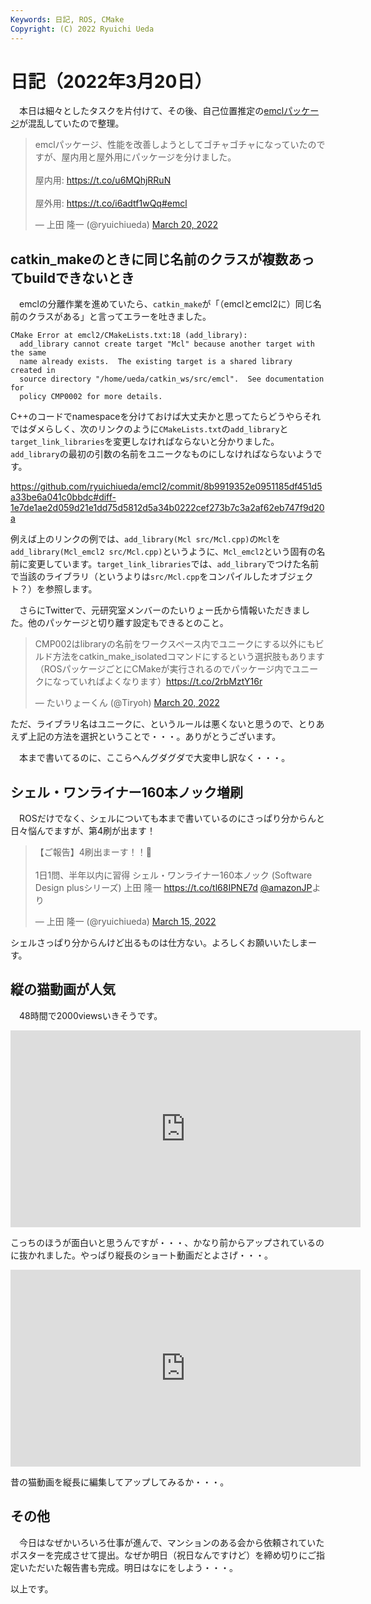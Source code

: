 ```yaml
---
Keywords: 日記, ROS, CMake
Copyright: (C) 2022 Ryuichi Ueda
---
```


# 日記（2022年3月20日）

　本日は細々としたタスクを片付けて、その後、自己位置推定の[emclパッケージ](https://github.com/ryuichiueda/emcl)が混乱していたので整理。

<blockquote class="twitter-tweet" data-partner="tweetdeck"><p lang="ja" dir="ltr">emclパッケージ、性能を改善しようとしてゴチャゴチャになっていたのですが、屋内用と屋外用にパッケージを分けました。<br><br>屋内用: <a href="https://t.co/u6MQhjRRuN">https://t.co/u6MQhjRRuN</a><br><br>屋外用: <a href="https://t.co/i6adtf1wQq">https://t.co/i6adtf1wQq</a><a href="https://twitter.com/hashtag/emcl?src=hash&amp;ref_src=twsrc%5Etfw">#emcl</a></p>&mdash; 上田 隆一 (@ryuichiueda) <a href="https://twitter.com/ryuichiueda/status/1505416920396275716?ref_src=twsrc%5Etfw">March 20, 2022</a></blockquote>
<script async src="https://platform.twitter.com/widgets.js" charset="utf-8"></script>


## catkin_makeのときに同じ名前のクラスが複数あってbuildできないとき

　emclの分離作業を進めていたら、`catkin_make`が「（emclとemcl2に）同じ名前のクラスがある」と言ってエラーを吐きました。

```
CMake Error at emcl2/CMakeLists.txt:18 (add_library):
  add_library cannot create target "Mcl" because another target with the same
  name already exists.  The existing target is a shared library created in
  source directory "/home/ueda/catkin_ws/src/emcl".  See documentation for
  policy CMP0002 for more details.
```

C++のコードでnamespaceを分けておけば大丈夫かと思ってたらどうやらそれではダメらしく、次のリンクのように`CMakeLists.txt`の`add_library`と`target_link_libraries`を変更しなければならないと分かりました。`add_library`の最初の引数の名前をユニークなものにしなければならないようです。

https://github.com/ryuichiueda/emcl2/commit/8b9919352e0951185df451d5a33be6a041c0bbdc#diff-1e7de1ae2d059d21e1dd75d5812d5a34b0222cef273b7c3a2af62eb747f9d20a

例えば上のリンクの例では、`add_library(Mcl src/Mcl.cpp)`の`Mcl`を`add_library(Mcl_emcl2 src/Mcl.cpp)`というように、`Mcl_emcl2`という固有の名前に変更しています。`target_link_libraries`では、`add_library`でつけた名前で当該のライブラリ（というよりは`src/Mcl.cpp`をコンパイルしたオブジェクト？）を参照します。



　さらにTwitterで、元研究室メンバーのたいりょー氏から情報いただきました。他のパッケージと切り離す設定もできるとのこと。

<blockquote class="twitter-tweet" data-conversation="none" data-cards="hidden" data-partner="tweetdeck"><p lang="ja" dir="ltr">CMP002はlibraryの名前をワークスペース内でユニークにする以外にもビルド方法をcatkin_make_isolatedコマンドにするという選択肢もあります（ROSパッケージごとにCMakeが実行されるのでパッケージ内でユニークになっていればよくなります）<a href="https://t.co/2rbMztY16r">https://t.co/2rbMztY16r</a></p>&mdash; たいりょーくん (@Tiryoh) <a href="https://twitter.com/Tiryoh/status/1505431317516718082?ref_src=twsrc%5Etfw">March 20, 2022</a></blockquote>

ただ、ライブラリ名はユニークに、というルールは悪くないと思うので、とりあえず上記の方法を選択ということで・・・。ありがとうございます。


　本まで書いてるのに、ここらへんグダグダで大変申し訳なく・・・。

## シェル・ワンライナー160本ノック増刷

　ROSだけでなく、シェルについても本まで書いているのにさっぱり分からんと日々悩んでますが、第4刷が出ます！

<blockquote class="twitter-tweet" data-partner="tweetdeck"><p lang="ja" dir="ltr">【ご報告】4刷出まーす！！🎉<br><br>1日1問、半年以内に習得 シェル・ワンライナー160本ノック (Software Design plusシリーズ)   上田 隆一 <a href="https://t.co/tl68IPNE7d">https://t.co/tl68IPNE7d</a> <a href="https://twitter.com/AmazonJP?ref_src=twsrc%5Etfw">@amazonJP</a>より</p>&mdash; 上田 隆一 (@ryuichiueda) <a href="https://twitter.com/ryuichiueda/status/1503691071464751110?ref_src=twsrc%5Etfw">March 15, 2022</a></blockquote>

シェルさっぱり分からんけど出るものは仕方ない。よろしくお願いいたしまーす。


## 縦の猫動画が人気

　48時間で2000viewsいきそうです。

<iframe width="560" height="315" src="https://www.youtube.com/embed/gU0_HxXAJF4" title="YouTube video player" frameborder="0" allow="accelerometer; autoplay; clipboard-write; encrypted-media; gyroscope; picture-in-picture" allowfullscreen></iframe>

こっちのほうが面白いと思うんですが・・・、かなり前からアップされているのに抜かれました。やっぱり縦長のショート動画だとよさげ・・・。

<iframe width="560" height="315" src="https://www.youtube.com/embed/MwvZJDlkmK4" title="YouTube video player" frameborder="0" allow="accelerometer; autoplay; clipboard-write; encrypted-media; gyroscope; picture-in-picture" allowfullscreen></iframe>


昔の猫動画を縦長に編集してアップしてみるか・・・。

## その他

　今日はなぜかいろいろ仕事が進んで、マンションのある会から依頼されていたポスターを完成させて提出。なぜか明日（祝日なんですけど）を締め切りにご指定いただいた報告書も完成。明日はなにをしよう・・・。



以上です。
